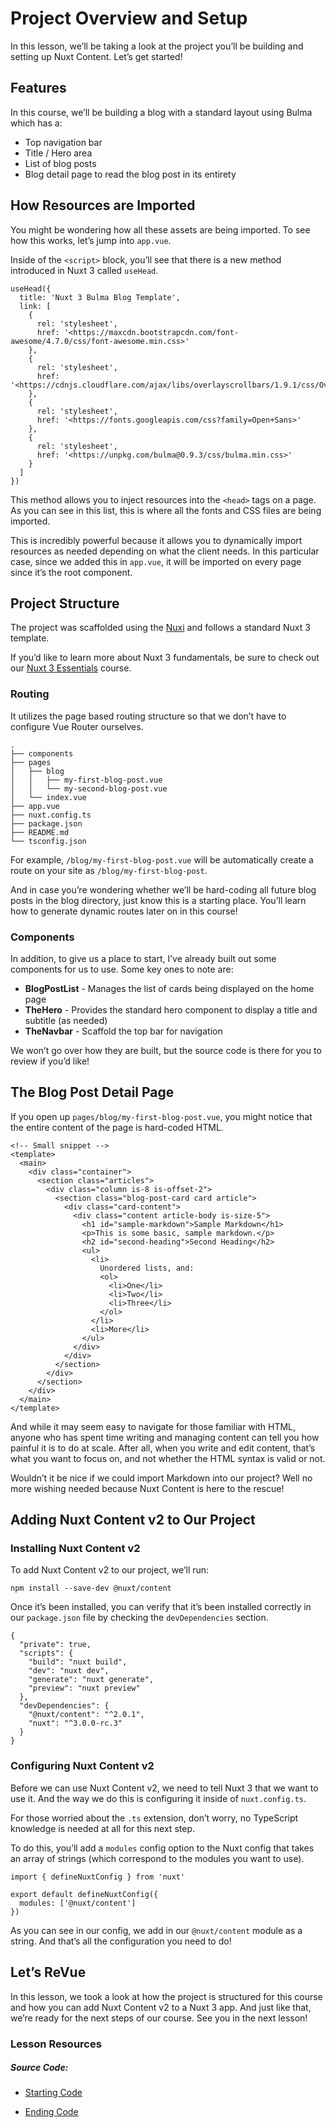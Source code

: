 Project Overview and Setup
==========================

In this lesson, we’ll be taking a look at the project you’ll be building and setting up Nuxt Content. Let’s get started!

Features
--------

In this course, we’ll be building a blog with a standard layout using Bulma which has a:

*   Top navigation bar
*   Title / Hero area
*   List of blog posts
*   Blog detail page to read the blog post in its entirety

How Resources are Imported
--------------------------

You might be wondering how all these assets are being imported. To see how this works, let’s jump into `app.vue`.

Inside of the `<script>` block, you’ll see that there is a new method introduced in Nuxt 3 called `useHead`.

    useHead({
      title: 'Nuxt 3 Bulma Blog Template',
      link: [
        {
          rel: 'stylesheet',
          href: '<https://maxcdn.bootstrapcdn.com/font-awesome/4.7.0/css/font-awesome.min.css>'
        },
        {
          rel: 'stylesheet',
          href: '<https://cdnjs.cloudflare.com/ajax/libs/overlayscrollbars/1.9.1/css/OverlayScrollbars.min.css>'
        },
        {
          rel: 'stylesheet',
          href: '<https://fonts.googleapis.com/css?family=Open+Sans>'
        },
        {
          rel: 'stylesheet',
          href: '<https://unpkg.com/bulma@0.9.3/css/bulma.min.css>'
        }
      ]
    })
    

This method allows you to inject resources into the `<head>` tags on a page. As you can see in this list, this is where all the fonts and CSS files are being imported.

This is incredibly powerful because it allows you to dynamically import resources as needed depending on what the client needs. In this particular case, since we added this in `app.vue`, it will be imported on every page since it’s the root component.

Project Structure
-----------------

The project was scaffolded using the [Nuxi](https://www.npmjs.com/package/nuxi) and follows a standard Nuxt 3 template.

If you’d like to learn more about Nuxt 3 fundamentals, be sure to check out our [Nuxt 3 Essentials](https://www.vuemastery.com/courses/nuxt-3-essentials/nuxt-3-overview/) course.

### Routing

It utilizes the page based routing structure so that we don’t have to configure Vue Router ourselves.

    .
    ├── components
    ├── pages
    │   ├── blog
    │   │   ├── my-first-blog-post.vue
    │   │   └── my-second-blog-post.vue
    │   └── index.vue
    ├── app.vue
    ├── nuxt.config.ts
    ├── package.json
    ├── README.md
    └── tsconfig.json
    

For example, `/blog/my-first-blog-post.vue` will be automatically create a route on your site as `/blog/my-first-blog-post`.

And in case you’re wondering whether we’ll be hard-coding all future blog posts in the blog directory, just know this is a starting place. You’ll learn how to generate dynamic routes later on in this course!

### Components

In addition, to give us a place to start, I’ve already built out some components for us to use. Some key ones to note are:

*   **BlogPostList** - Manages the list of cards being displayed on the home page
*   **TheHero** - Provides the standard hero component to display a title and subtitle (as needed)
*   **TheNavbar** - Scaffold the top bar for navigation

We won’t go over how they are built, but the source code is there for you to review if you’d like!

The Blog Post Detail Page
-------------------------

If you open up `pages/blog/my-first-blog-post.vue`, you might notice that the entire content of the page is hard-coded HTML.

    <!-- Small snippet -->
    <template>
      <main>
        <div class="container">
          <section class="articles">
            <div class="column is-8 is-offset-2">
              <section class="blog-post-card card article">
                <div class="card-content">
                  <div class="content article-body is-size-5">
                    <h1 id="sample-markdown">Sample Markdown</h1>
                    <p>This is some basic, sample markdown.</p>
                    <h2 id="second-heading">Second Heading</h2>
                    <ul>
                      <li>
                        Unordered lists, and:
                        <ol>
                          <li>One</li>
                          <li>Two</li>
                          <li>Three</li>
                        </ol>
                      </li>
                      <li>More</li>
                    </ul>
                  </div>
                </div>
              </section>
            </div>
          </section>
        </div>
      </main>
    </template>
    

And while it may seem easy to navigate for those familiar with HTML, anyone who has spent time writing and managing content can tell you how painful it is to do at scale. After all, when you write and edit content, that’s what you want to focus on, and not whether the HTML syntax is valid or not.

Wouldn’t it be nice if we could import Markdown into our project? Well no more wishing needed because Nuxt Content is here to the rescue!

Adding Nuxt Content v2 to Our Project
-------------------------------------

### Installing Nuxt Content v2

To add Nuxt Content v2 to our project, we’ll run:

    npm install --save-dev @nuxt/content
    

Once it’s been installed, you can verify that it’s been installed correctly in our `package.json` file by checking the `devDependencies` section.

    {
      "private": true,
      "scripts": {
        "build": "nuxt build",
        "dev": "nuxt dev",
        "generate": "nuxt generate",
        "preview": "nuxt preview"
      },
      "devDependencies": {
        "@nuxt/content": "^2.0.1",
        "nuxt": "^3.0.0-rc.3"
      }
    }
    

### Configuring Nuxt Content v2

Before we can use Nuxt Content v2, we need to tell Nuxt 3 that we want to use it. And the way we do this is configuring it inside of `nuxt.config.ts`.

For those worried about the `.ts` extension, don’t worry, no TypeScript knowledge is needed at all for this next step.

To do this, you’ll add a `modules` config option to the Nuxt config that takes an array of strings (which correspond to the modules you want to use).

    import { defineNuxtConfig } from 'nuxt'
    
    export default defineNuxtConfig({
      modules: ['@nuxt/content']
    })
    

As you can see in our config, we add in our `@nuxt/content` module as a string. And that’s all the configuration you need to do!

Let’s ReVue
-----------

In this lesson, we took a look at how the project is structured for this course and how you can add Nuxt Content v2 to a Nuxt 3 app. And just like that, we’re ready for the next steps of our course. See you in the next lesson!

### Lesson Resources

##### Source Code:

*   [Starting Code](https://github.com/Code-Pop/build-a-blog-with-nuxt-3-and-nuxt-content-v2/tree/02-begin)
    
*   [Ending Code](https://github.com/Code-Pop/build-a-blog-with-nuxt-3-and-nuxt-content-v2/tree/02-end)
